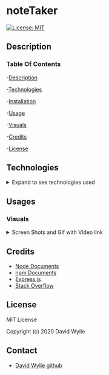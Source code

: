 # noteTaker

[![License: MIT](https://img.shields.io/badge/License-MIT-yellow.svg)](https://opensource.org/licenses/MIT)

## Description 



### Table Of Contents

-[Description](#Description)

-[Technologies](#Technologies)

-[Installation](#Installation)
   
-[Usage](#Usage)

-[Visuals](#Visuals)

-[Credits](#Credits)

-[License](#License) 

## Technologies

<details>
<summary>Expand to see technologies used</summary>

### Javascript

### CSS

I made use of all the bootstraps classes to style the html.

### HTML

All the html was provided.  I add some additional spacing, and style provided by bootstrap.  Each html was setup to generate by the job class.

</details>

## Usages

### Visuals

<details>
<summary>Screen Shots and Gif with Video link</summary>

![](./develop/assets/.png)

![](./develop/assets/.png)

![](./develop/assets/.png)

![](./develop/assets/.png)

![](./develop/assets/.png)

![](./develop/assets/.png)

Click on the gif to be linked to the video

[![Gif of video](./develop/assets/teamGenerator.gif)](https://drive.google.com/file/d/181Agg39TZ2LZbTeLjCsmY9YTilF6Ii0v/view)

gif for newcode branch also a link to video

[![Gif of newcode Branch video](./develop/assets/newcodeBranch.gif)](https://drive.google.com/file/d/1EJxbwJGMmzLyrizoam69io-b7w4c6s5c/view)

![CLI for newcode Branch](./develop/assets/newcodeCli.png)

</details>

## Credits

* [Node Documents](https://nodejs.org/api/index.html)
* [npm Documents](https://www.npmjs.com/)
* [Express.js](https://expressjs.com/)
* [Stack Overflow](https://stackoverflow.com/)

## License

MIT License

Copyright (c) 2020 David Wylie

## Contact

* [David Wylie github](https://github.com/wyliedavid1984)